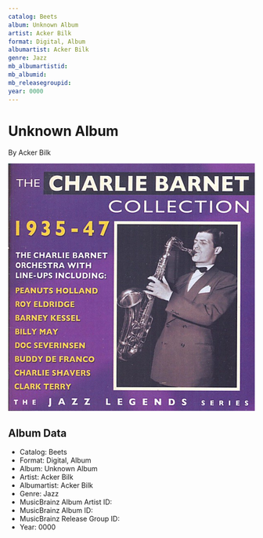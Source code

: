 ```yaml
---
catalog: Beets
album: Unknown Album
artist: Acker Bilk
format: Digital, Album
albumartist: Acker Bilk
genre: Jazz
mb_albumartistid: 
mb_albumid: 
mb_releasegroupid: 
year: 0000
---
```


# Unknown Album

By Acker Bilk

![](../../assets/beetscovers/Acker_Bilk-Unknown_Album.jpg)

## Album Data

- Catalog: Beets
- Format: Digital, Album
- Album: Unknown Album
- Artist: Acker Bilk
- Albumartist: Acker Bilk
- Genre: Jazz
- MusicBrainz Album Artist ID: 
- MusicBrainz Album ID: 
- MusicBrainz Release Group ID: 
- Year: 0000

